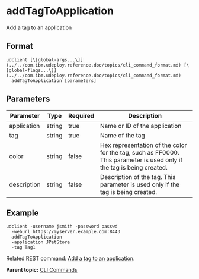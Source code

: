 # addTagToApplication

Add a tag to an application

## Format

```
udclient [\[global-args...\]](../../com.ibm.udeploy.reference.doc/topics/cli_command_format.md) [\[global-flags...\]](../../com.ibm.udeploy.reference.doc/topics/cli_command_format.md)
  addTagToApplication [parameters]
```

## Parameters

|Parameter|Type|Required|Description|
|---------|----|--------|-----------|
|application|string|true|Name or ID of the application|
|tag|string|true|Name of the tag|
|color|string|false|Hex representation of the color for the tag, such as FF0000. This parameter is used only if the tag is being created.|
|description|string|false|Description of the tag. This parameter is used only if the tag is being created.|

## Example

```
udclient -username jsmith -password passwd 
  -weburl https://myserver.example.com:8443
  addTagToApplication
  -application JPetStore
  -tag Tag1
```

Related REST command: [Add a tag to an application](rest_cli_application_tag_put.md).

**Parent topic:** [CLI Commands](../../com.ibm.udeploy.reference.doc/topics/cli_commands.md)

